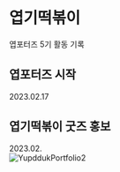 # 엽기떡볶이
엽포터즈 5기 활동 기록 <br/>
## 엽포터즈 시작 
2023.02.17 <br/>

## 엽기떡볶이 굿즈 홍보 
2023.02. <br/>
![YupddukPortfolio2](https://github.com/user-attachments/assets/56841cd2-c9c1-4b32-8048-7ba4a2eb4a81)
